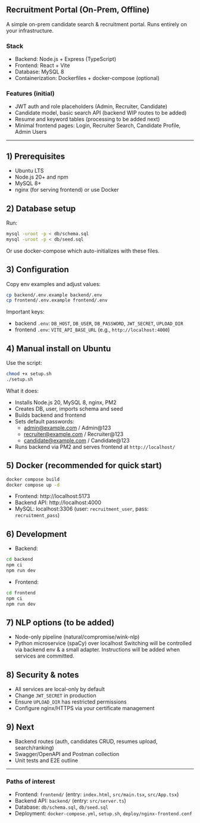 ## Recruitment Portal (On-Prem, Offline)

A simple on-prem candidate search & recruitment portal. Runs entirely on your infrastructure.

### Stack
- Backend: Node.js + Express (TypeScript)
- Frontend: React + Vite
- Database: MySQL 8
- Containerization: Dockerfiles + docker-compose (optional)

### Features (initial)
- JWT auth and role placeholders (Admin, Recruiter, Candidate)
- Candidate model, basic search API (backend WIP routes to be added)
- Resume and keyword tables (processing to be added next)
- Minimal frontend pages: Login, Recruiter Search, Candidate Profile, Admin Users

---

## 1) Prerequisites
- Ubuntu LTS
- Node.js 20+ and npm
- MySQL 8+
- nginx (for serving frontend) or use Docker

## 2) Database setup
Run:
```bash
mysql -uroot -p < db/schema.sql
mysql -uroot -p < db/seed.sql
```
Or use docker-compose which auto-initializes with these files.

## 3) Configuration
Copy env examples and adjust values:
```bash
cp backend/.env.example backend/.env
cp frontend/.env.example frontend/.env
```
Important keys:
- backend `.env`: `DB_HOST`, `DB_USER`, `DB_PASSWORD`, `JWT_SECRET`, `UPLOAD_DIR`
- frontend `.env`: `VITE_API_BASE_URL` (e.g., `http://localhost:4000`)

## 4) Manual install on Ubuntu
Use the script:
```bash
chmod +x setup.sh
./setup.sh
```
What it does:
- Installs Node.js 20, MySQL 8, nginx, PM2
- Creates DB, user, imports schema and seed
- Builds backend and frontend
- Sets default passwords:
  - admin@example.com / Admin@123
  - recruiter@example.com / Recruiter@123
  - candidate@example.com / Candidate@123
- Runs backend via PM2 and serves frontend at `http://localhost/`

## 5) Docker (recommended for quick start)
```bash
docker compose build
docker compose up -d
```
- Frontend: http://localhost:5173
- Backend API: http://localhost:4000
- MySQL: localhost:3306 (user: `recruitment_user`, pass: `recruitment_pass`)

## 6) Development
- Backend:
```bash
cd backend
npm ci
npm run dev
```
- Frontend:
```bash
cd frontend
npm ci
npm run dev
```

## 7) NLP options (to be added)
- Node-only pipeline (natural/compromise/wink-nlp)
- Python microservice (spaCy) over localhost
Switching will be controlled via backend env & a small adapter. Instructions will be added when services are committed.

## 8) Security & notes
- All services are local-only by default
- Change `JWT_SECRET` in production
- Ensure `UPLOAD_DIR` has restricted permissions
- Configure nginx/HTTPS via your certificate management

## 9) Next
- Backend routes (auth, candidates CRUD, resumes upload, search/ranking)
- Swagger/OpenAPI and Postman collection
- Unit tests and E2E outline

---

### Paths of interest
- Frontend: `frontend/` (entry: `index.html`, `src/main.tsx`, `src/App.tsx`)
- Backend API: `backend/` (entry: `src/server.ts`)
- Database: `db/schema.sql`, `db/seed.sql`
- Deployment: `docker-compose.yml`, `setup.sh`, `deploy/nginx-frontend.conf`